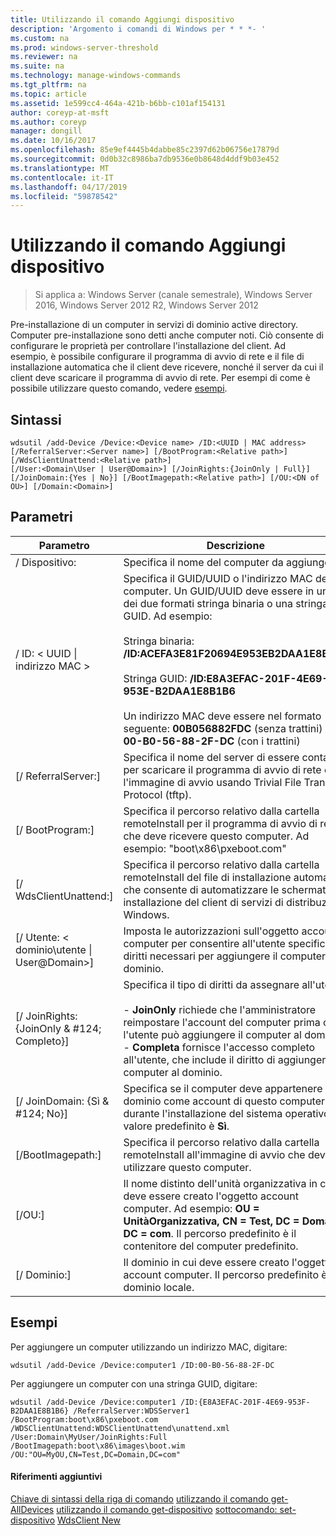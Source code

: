 ```yaml
---
title: Utilizzando il comando Aggiungi dispositivo
description: 'Argomento i comandi di Windows per * * *- '
ms.custom: na
ms.prod: windows-server-threshold
ms.reviewer: na
ms.suite: na
ms.technology: manage-windows-commands
ms.tgt_pltfrm: na
ms.topic: article
ms.assetid: 1e599cc4-464a-421b-b6bb-c101af154131
author: coreyp-at-msft
ms.author: coreyp
manager: dongill
ms.date: 10/16/2017
ms.openlocfilehash: 85e9ef4445b4dabbe85c2397d62b06756e17879d
ms.sourcegitcommit: 0d0b32c8986ba7db9536e0b8648d4ddf9b03e452
ms.translationtype: MT
ms.contentlocale: it-IT
ms.lasthandoff: 04/17/2019
ms.locfileid: "59878542"
---
```

# <a name="using-the-add-device-command"></a>Utilizzando il comando Aggiungi dispositivo

>Si applica a: Windows Server (canale semestrale), Windows Server 2016, Windows Server 2012 R2, Windows Server 2012

Pre-installazione di un computer in servizi di dominio active directory. Computer pre-installazione sono detti anche computer noti. Ciò consente di configurare le proprietà per controllare l'installazione del client. Ad esempio, è possibile configurare il programma di avvio di rete e il file di installazione automatica che il client deve ricevere, nonché il server da cui il client deve scaricare il programma di avvio di rete.
Per esempi di come è possibile utilizzare questo comando, vedere [esempi](#BKMK_examples).
## <a name="syntax"></a>Sintassi
```
wdsutil /add-Device /Device:<Device name> /ID:<UUID | MAC address> [/ReferralServer:<Server name>] [/BootProgram:<Relative path>] [/WdsClientUnattend:<Relative path>] 
[/User:<Domain\User | User@Domain>] [/JoinRights:{JoinOnly | Full}] [/JoinDomain:{Yes | No}] [/BootImagepath:<Relative path>] [/OU:<DN of OU>] [/Domain:<Domain>]
```
## <a name="parameters"></a>Parametri
|Parametro|Descrizione|
|-------|--------|
|/ Dispositivo:<computer name>|Specifica il nome del computer da aggiungere.|
|/ ID: < UUID &#124; indirizzo MAC >|Specifica il GUID/UUID o l'indirizzo MAC del computer. Un GUID/UUID deve essere in uno dei due formati stringa binaria o una stringa GUID. Ad esempio: <br /><br />Stringa binaria: **/ID:ACEFA3E81F20694E953EB2DAA1E8B1B6**<br /><br />Stringa GUID: **/ID:E8A3EFAC-201F-4E69-953E-B2DAA1E8B1B6**<br /><br />Un indirizzo MAC deve essere nel formato seguente: **00B056882FDC** (senza trattini) o **00-B0-56-88-2F-DC** (con i trattini)|
|[/ ReferralServer:<Server name>]|Specifica il nome del server di essere contattati per scaricare il programma di avvio di rete e l'immagine di avvio usando Trivial File Transfer Protocol (tftp).|
|[/ BootProgram:<Relative path>]|Specifica il percorso relativo dalla cartella remoteInstall per il programma di avvio di rete che deve ricevere questo computer. Ad esempio: "boot\x86\pxeboot.com"|
|[/ WdsClientUnattend:<Relative path>]|Specifica il percorso relativo dalla cartella remoteInstall del file di installazione automatica che consente di automatizzare le schermate di installazione del client di servizi di distribuzione Windows.|
|[/ Utente: < dominio\utente &#124; User@Domain>]|Imposta le autorizzazioni sull'oggetto account computer per consentire all'utente specificato i diritti necessari per aggiungere il computer al dominio.|
|[/ JoinRights: {JoinOnly & #124; Completo}]|Specifica il tipo di diritti da assegnare all'utente.<br /><br />-   **JoinOnly** richiede che l'amministratore reimpostare l'account del computer prima che l'utente può aggiungere il computer al dominio.<br />-   **Completa** fornisce l'accesso completo all'utente, che include il diritto di aggiungere il computer al dominio.|
|[/ JoinDomain: {Sì & #124; No}]|Specifica se il computer deve appartenere al dominio come account di questo computer durante l'installazione del sistema operativo. Il valore predefinito è **Sì**.|
|[/BootImagepath:<Relative path>]|Specifica il percorso relativo dalla cartella remoteInstall all'immagine di avvio che deve utilizzare questo computer.|
|[/OU:<DN of OU>]|Il nome distinto dell'unità organizzativa in cui deve essere creato l'oggetto account computer. Ad esempio: **OU = UnitàOrganizzativa, CN = Test, DC = Domain, DC = com**. Il percorso predefinito è il contenitore del computer predefinito.|
|[/ Dominio:<Domain>]|Il dominio in cui deve essere creato l'oggetto account computer. Il percorso predefinito è il dominio locale.|
## <a name="BKMK_examples"></a>Esempi
Per aggiungere un computer utilizzando un indirizzo MAC, digitare:
```
wdsutil /add-Device /Device:computer1 /ID:00-B0-56-88-2F-DC
```
Per aggiungere un computer con una stringa GUID, digitare:
```
wdsutil /add-Device /Device:computer1 /ID:{E8A3EFAC-201F-4E69-953F-B2DAA1E8B1B6} /ReferralServer:WDSServer1 /BootProgram:boot\x86\pxeboot.com 
/WDSClientUnattend:WDSClientUnattend\unattend.xml /User:Domain\MyUser/JoinRights:Full /BootImagepath:boot\x86\images\boot.wim /OU:"OU=MyOU,CN=Test,DC=Domain,DC=com"
```
#### <a name="additional-references"></a>Riferimenti aggiuntivi
[Chiave di sintassi della riga di comando](command-line-syntax-key.md)
[utilizzando il comando get-AllDevices](using-the-get-alldevices-command.md)
[utilizzando il comando get-dispositivo](using-the-get-device-command.md)
[sottocomando: set-dispositivo](subcommand-set-device.md)
[WdsClient New](https://technet.microsoft.com/library/dn283430.aspx)

